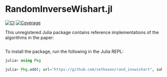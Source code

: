 # RandomInverseWishart.jl

[![CI](https://github.com/sethaxen/rand_invwishart/actions/workflows/CI.yml/badge.svg)](https://github.com/sethaxen/rand_invwishart/actions/workflows/CI.yml)
[![Coverage](https://codecov.io/gh/sethaxen/rand_invwishart/graph/badge.svg?token=GHswM5B5o4)](https://codecov.io/gh/sethaxen/rand_invwishart)

This unregistered Julia package contains reference implementations of the algorithms in the paper:

```tex
```

To install the package, run the following in the Julia REPL:
```julia
julia> using Pkg

julia> Pkg.add(; url="https://github.com/sethaxen/rand_invwishart", subdir="RandomInverseWishart.jl")
```
